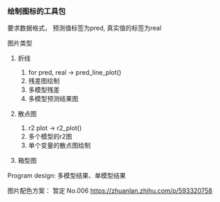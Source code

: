### 绘制图标的工具包
要求数据格式， 预测值标签为pred, 真实值的标签为real



图片类型
1. 折线
   1. for pred, real -> pred_line_plot()
   2. 残差图绘制
   3. 多模型残差
   4. 多模型预测结果图
   
2. 散点图
   1. r2 plot -> r2_plot()
   2. 多个模型的r2图
   3. 单个变量的散点图绘制
3.  箱型图

Program design:
多模型结果、单模型结果


图片配色方案：
暂定 No.006
https://zhuanlan.zhihu.com/p/593320758